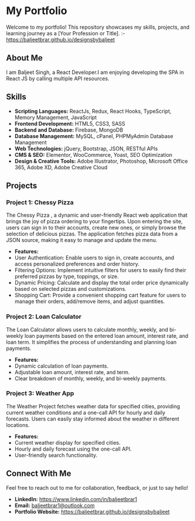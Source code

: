 # My Portfolio

Welcome to my portfolio! This repository showcases my skills, projects, and learning journey as a [Your Profession or Title]. :- https://baljeetbrar.github.io/designsbybaljeet

## About Me

I am Baljeet Singh, a React Developer.I am enjoying developing the SPA in React JS by calling multiple API resources.

## Skills

- **Scripting  Languages:** ReactJs, Redux, React Hooks, TypeScript, Memory Management, JavaScript
- **Frontend Development:** HTML5, CSS3, SASS
- **Backend and Database:** Firebase, MongoDB
- **Database Management:** MySQL, cPanel, PHPMyAdmin Database Management
- **Web Technologies:** jQuery, Bootstrap, JSON, RESTful APIs
- **CMS & SEO:** Elementor, WooCommerce, Yoast, SEO Optimization
- **Design & Creative Tools:** Adobe Illustrator, Photoshop, Microsoft Office 365, Adobe XD, Adobe Creative Cloud

## Projects

### Project 1: Chessy Pizza

The Chessy Pizza , a dynamic and user-friendly React web application that brings the joy of pizza ordering to your fingertips. 
Upon entering the site, users can sign in to their accounts, create new ones, or simply browse the selection of delicious pizzas. The application fetches pizza data from a JSON source, making it easy to manage and update the menu.
- **Features:** 
- User Authentication: Enable users to sign in, create accounts, and access personalized preferences and order history.
- Filtering Options: Implement intuitive filters for users to easily find their preferred pizzas by type, toppings, or size.
- Dynamic Pricing: Calculate and display the total order price dynamically based on selected pizzas and customizations.
- Shopping Cart: Provide a convenient shopping cart feature for users to manage their orders, add/remove items, and adjust quantities.


### Project 2: Loan Calculator

The Loan Calculator allows users to calculate monthly, weekly, and bi-weekly loan payments based on the entered loan amount, interest rate, and loan term. It simplifies the process of understanding and planning loan payments.

- **Features:** 
- Dynamic calculation of loan payments.
- Adjustable loan amount, interest rate, and term.
- Clear breakdown of monthly, weekly, and bi-weekly payments.

### Project 3: Weather App

The Weather Project fetches weather data for specified cities, providing current weather conditions and a one-call API for hourly and daily forecasts. Users can easily stay informed about the weather in different locations.

- **Features:** 
- Current weather display for specified cities.
- Hourly and daily forecast using the one-call API.
- User-friendly search functionality.
## Connect With Me

Feel free to reach out to me for collaboration, feedback, or just to say hello!

- **LinkedIn:** https://www.linkedin.com/in/baljeetbrar1
- **Email:** baljeetbrar1@outlook.com
- **Portfolio Website:** https://baljeetbrar.github.io/designsbybaljeet


